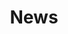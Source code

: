 ---
title: "News"
paginate_by: 9
description: "Check the latest updates on how we are building a more open, decentralized, and scalable internet for everyone." # quotation marks to allow
# paginate_reversed: false

sort_by: "date"
insert_anchor_links: "left"
#base_url: "posts"
#first: "first"
#last: "last"
template: "layouts/newsroom.html"
page_template: "newsPage.html"
#transparent: true
#generate_feed: true
extra:
  imgPath: newsroom.png
---